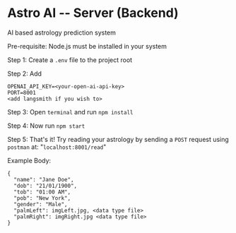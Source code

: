 # Astro AI -- Server (Backend)
AI based astrology prediction system

Pre-requisite: Node.js must be installed in your system

Step 1: Create a `.env` file to the project root

Step 2: Add
```
OPENAI_API_KEY=<your-open-ai-api-key>      
PORT=8001
<add langsmith if you wish to>
```

Step 3: Open `terminal` and run `npm install`

Step 4: Now run `npm start`

Step 5: That's it! Try reading your astrology by sending a `POST` request using `postman` at: "`localhost:8001/read`" 

Example Body:
```
{
  "name": "Jane Doe",
  "dob": "21/01/1900",
  "tob": "01:00 AM",
  "pob": "New York",
  "gender": "Male",
  "palmLeft": imgLeft.jpg, <data type file>
  "palmRight": imgRight.jpg <data type file>
}
```

